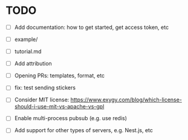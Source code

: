 # TODO

- [ ] Add documentation: how to get started, get access token, etc
- [ ] example/
- [ ] tutorial.md
- [ ] Add attribution
- [ ] Opening PRs: templates, format, etc

- [ ] fix: test sending stickers
- [ ] Consider MIT license: https://www.exygy.com/blog/which-license-should-i-use-mit-vs-apache-vs-gpl

- [ ] Enable multi-process pubsub (e.g. use redis)
- [ ] Add support for other types of servers, e.g. Nest.js, etc
